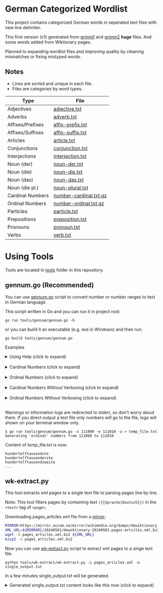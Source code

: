 # German Categorized Wordlist

This project contains categorized German words in seperated text files with new line delimiter.

This first version (v1) generated from [grimm1](https://www.koeblergerhard.de/grimm1.htm) 
and [grimm2](https://www.koeblergerhard.de/grimm2.htm) **huge** files. And some words added 
from Wiktionary pages.

Planned to expanding wordlist files and improving quality by cleaning mismatches or fixing mistyped words.


## Notes
* Lines are sorted and unique in each file.
* Files are categoriez by word types.

| Type             | File                                                |
| ---------------- | --------------------------------------------------- |
| Adjectives       | [adjective.txt](v1/adjective.txt)                   |
| Adverbs          | [adverb.txt](v1/adverb.txt)                         |
| Affixes/Prefixes | [affix-prefix.txt](v1/affix-prefix.txt)             |
| Affixes/Suffixes | [affix-suffix.txt](v1/affix-suffix.txt)             |
| Articles         | [article.txt](v1/article.txt)                       |
| Conjunctions     | [conjunction.txt](v1/conjunction.txt)               |
| Interjections    | [interjection.txt](v1/interjection.txt)             |
| Noun (der)       | [noun-der.txt](v1/noun-der.txt)                     |
| Noun (die)       | [noun-die.txt](v1/noun-die.txt)                     |
| Noun (das)       | [noun-das.txt](v1/noun-das.txt)                     |
| Noun (die pl.)   | [noun-plural.txt](v1/noun-plural.txt)               |
| Cardinal Numbers | [number-cardinal.txt.gz](v1/number-cardinal.txt.gz) |
| Ordinal Numbers  | [number-ordinal.txt.gz](v1/number-ordinal.txt.gz)   |
| Particles        | [particle.txt](v1/particle.txt)                     |
| Prepositions     | [preposition.txt](v1/preposition.txt)               |
| Pronouns         | [pronoun.txt](v1/pronoun.txt)                       |
| Verbs            | [verb.txt](v1/verb.txt)                             |


# Using Tools
Tools are located in [tools](tools/) folder in this repository.

## gennum.go (Recommended)
You can use [gennum.go](tools/gennum/gennum.go) script to convert number or
number ranges to text in German language.

This script written in Go and you can run it in project root:
```
go run tools/gennum/gennum.go -h
```

or you can build it an executable (e.g. exe in Windows) and then run:
```
go build tools/gennum/gennum.go
```

Examples

<details>
<summary>Using Help (click to expand)</summary>

```
$ go run tools/gennum/gennum.go -h                          
Usage:
  -d    print number also in digits at the beginning of the line
  -e int
        count until value
  -ein
        verbose ein in einhundert, eintausend etc.
  -h    show usage help
  -o    print ordinal numbers instad of cardinals
  -p    use parentheses in (ein)hundert, tausend(und)zwei etc.
  -s int
        start number from
  -und
        verbose und in hundertundeins, tausendundzwei etc.
```
</details>

<br/>

<details>
<summary>Cardinal Numbers (click to expand)</summary>

```
$ go run tools/gennum/gennum.go -s 1000 -e 1010 -ein -und -p -d
Verbose on: (ein), (und)
Generating 'cardinal' numbers from 1000 to 1010
1000 = (ein)tausend
1001 = (ein)tausend(und)eins
1002 = (ein)tausend(und)zwei
1003 = (ein)tausend(und)drei
1004 = (ein)tausend(und)vier
1005 = (ein)tausend(und)fünf
1006 = (ein)tausend(und)sechs
1007 = (ein)tausend(und)sieben
1008 = (ein)tausend(und)acht
1009 = (ein)tausend(und)neun
1010 = (ein)tausend(und)zehn
```
</details>

<br/>

<details>
<summary>Ordinal Numbers (click to expand)</summary>

```
$ go run tools/gennum/gennum.go -s 1000 -e 1010 -ein -und -p -d -o
Verbose on: (ein), (und)
Generating 'ordinal' numbers from 1000 to 1010
1000 = (ein)tausendste
1001 = (ein)tausend(und)erste
1002 = (ein)tausend(und)zweite
1003 = (ein)tausend(und)dritte
1004 = (ein)tausend(und)vierte
1005 = (ein)tausend(und)fünfte
1006 = (ein)tausend(und)sechste
1007 = (ein)tausend(und)siebte
1008 = (ein)tausend(und)achte
1009 = (ein)tausend(und)neunte
1010 = (ein)tausend(und)zehnte
```
</details>

<br/>

<details>
<summary>Cardinal Numbers Without Verbosing (click to expand)</summary>

```
$ go run tools/gennum/gennum.go -s 111000 -e 111010
Generating 'cardinal' numbers from 111000 to 111010
hundertelftausend
hundertelftausendeins
hundertelftausendzwei
hundertelftausenddrei
hundertelftausendvier
hundertelftausendfünf
hundertelftausendsechs
hundertelftausendsieben
hundertelftausendacht
hundertelftausendneun
hundertelftausendzehn
```
</details>

<br/>

<details>
<summary>Ordinal Numbers Without Verbosing (click to expand)</summary>

```
$ go run tools/gennum/gennum.go -s 111000 -e 111010 -o
Generating 'ordinal' numbers from 111000 to 111010
hundertelftausendste
hundertelftausenderste
hundertelftausendzweite
hundertelftausenddritte
hundertelftausendvierte
hundertelftausendfünfte
hundertelftausendsechste
hundertelftausendsiebte
hundertelftausendachte
hundertelftausendneunte
hundertelftausendzehnte
```
</details>

<br/>

Warnings or information logs are redirected to stderr, so don't worry 
about them.  If you direct output a text file only numbers will go to 
the file, logs will shown on your terminal window only.

```
$ go run tools/gennum/gennum.go -s 111000 -e 111010 -o > temp_file.txt
Generating 'ordinal' numbers from 111000 to 111010
```

Content of temp_file.txt is now:
```
hundertelftausendste
hundertelftausenderste
hundertelftausendzweite
...
```

## wk-extract.py
This tool extracts xml pages to a single text file to parsing pages line by line.

Note: This tool filters pages by containing text `({{Sprache|Deutsch}})` 
in the `<text>` tag of `<page>`.

Downloading pages_articles.xml file from a [mirror](https://dumps.wikimedia.org/mirrors.html);

```bash
MIRROR=https://mirror.accum.se/mirror/wikimedia.org/dumps/dewiktionary
XML_URL=${MIRROR}/20240501/dewiktionary-20240501-pages-articles.xml.bz2
wget -O pages_articles.xml.bz2 ${XML_URL}
bzip2 -d pages_articles.xml.bz2
```

Now you can use [wk-extract.py](tools/wk-extract/wk-extract.py) script to extract xml pages to a singe text file.

```
python tools/wk-extract/wk-extract.py -i pages_articles.xml -o single_output.txt
```

In a few minutes single_output.txt will be generated.

<details>
<summary>Generated single_output.txt content looks like this now (click to expand)</summary>

```
/*---------- title: Hallo, id: 555, parent_id: 9730726 ----------*/

{{Siehe auch|[[hallo]], [[halló]]}}
== Hallo ({{Sprache|Deutsch}}) ==
=== {{Wortart|Substantiv|Deutsch}}, {{n}} ===

{{Deutsch Substantiv Übersicht
|Genus=n
|Nominativ Singular=Hallo
|Nominativ Plural=Hallos
|Genitiv Singular=Hallos
|Genitiv Plural=Hallos
(... there are more lines after this line)

{{Referenzen}}
:[1] {{Ref-Duden}}
:[1] {{Ref-DWDS}}
:[1] {{Ref-UniLeipzig}}

{{Quellen}}

{{Ähnlichkeiten 1|[[Hall]], [[halle]], [[Halle]], [[Halo]], [[Holle]]|Anagramme=[[holla]]}}

/*---------- title: Subfamilia, id: 674, parent_id: 9304491 ----------*/

== Subfamilia ({{Sprache|Deutsch}}) ==
=== {{Wortart|Substantiv|Deutsch}}, {{f}} ===

(... there are too many lines after this line)
```
</detail>

<br/>

Now, the real problem with Wiktionary pages is page texts are not easy for
[Parsing](https://en.wiktionary.org/wiki/Wiktionary:Parsing). Some text mining 
processes are required such as cleaning, formatting and omitting some sections.



# Attributions
* https://www.koeblergerhard.de
* https://gist.github.com/MarvinJWendt/2f4f4154b8ae218600eb091a5706b5f4
* https://dumps.wikimedia.org/mirrors.html


# License
CC BY 4.0 LEGAL CODE
Attribution 4.0 International

Feel free to use this code in your personal, open-source or even 
commercial projects. Only attribution needed.